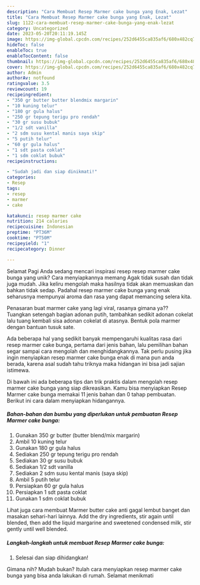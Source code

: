 ```yaml
---
description: "Cara Membuat Resep Marmer cake bunga yang Enak, Lezat"
title: "Cara Membuat Resep Marmer cake bunga yang Enak, Lezat"
slug: 1122-cara-membuat-resep-marmer-cake-bunga-yang-enak-lezat
category: Uncategorized
date: 2023-05-20T20:11:19.145Z
image: https://img-global.cpcdn.com/recipes/252d6455ca835af6/680x482cq70/resep-marmer-cake-bunga-foto-resep-utama.jpg
hideToc: false
enableToc: true
enableTocContent: false
thumbnail: https://img-global.cpcdn.com/recipes/252d6455ca835af6/680x482cq70/resep-marmer-cake-bunga-foto-resep-utama.jpg
cover: https://img-global.cpcdn.com/recipes/252d6455ca835af6/680x482cq70/resep-marmer-cake-bunga-foto-resep-utama.jpg
author: Admin
authorAv: notfound
ratingvalue: 3.5
reviewcount: 19
recipeingredient:
- "350 gr butter butter blendmix margarin"
- "10 kuning telur"
- "180 gr gula halus"
- "250 gr tepung terigu pro rendah"
- "30 gr susu bubuk"
- "1/2 sdt vanilla"
- "2 sdm susu kental manis saya skip"
- "5 putih telur"
- "60 gr gula halus"
- "1 sdt pasta coklat"
- "1 sdm coklat bubuk"
recipeinstructions:

- "Sudah jadi dan siap dinikmati!"
categories:
- Resep
tags:
- resep
- marmer
- cake

katakunci: resep marmer cake 
nutrition: 214 calories
recipecuisine: Indonesian
preptime: "PT36M"
cooktime: "PT50M"
recipeyield: "1"
recipecategory: Dinner

---
```



Selamat Pagi Anda sedang mencari inspirasi resep resep marmer cake bunga yang unik? Cara menyiapkannya memang Agak tidak susah dan tidak juga mudah. Jika keliru mengolah maka hasilnya tidak akan memuaskan dan bahkan tidak sedap. Padahal resep marmer cake bunga yang enak seharusnya mempunyai aroma dan rasa yang dapat memancing selera kita.


Penasaran buat marmer cake yang lagi viral, rasanya gimana ya?? Tuangkan setengah bagian adonan putih, tambahkan sedikit adonan cokelat lalu tuang kembali sisa adonan cokelat di atasnya. Bentuk pola marmer dengan bantuan tusuk sate.

Ada beberapa hal yang sedikit banyak mempengaruhi kualitas rasa dari resep marmer cake bunga, pertama dari jenis bahan, lalu pemilihan bahan segar sampai cara mengolah dan menghidangkannya. Tak perlu pusing jika ingin menyiapkan resep marmer cake bunga enak di mana pun anda berada, karena asal sudah tahu triknya maka hidangan ini bisa jadi sajian istimewa.


Di bawah ini ada beberapa tips dan trik praktis dalam mengolah resep marmer cake bunga yang siap dikreasikan. Kamu bisa menyiapkan Resep Marmer cake bunga memakai 11 jenis bahan dan 0 tahap pembuatan. Berikut ini cara dalam menyiapkan hidangannya.

<!--inarticleads1-->

##### Bahan-bahan dan bumbu yang diperlukan untuk pembuatan Resep Marmer cake bunga:

1. Gunakan 350 gr butter (butter blend/mix margarin)
1. Ambil 10 kuning telur
1. Gunakan 180 gr gula halus
1. Sediakan 250 gr tepung terigu pro rendah
1. Sediakan 30 gr susu bubuk
1. Sediakan 1/2 sdt vanilla
1. Sediakan 2 sdm susu kental manis (saya skip)
1. Ambil 5 putih telur
1. Persiapkan 60 gr gula halus
1. Persiapkan 1 sdt pasta coklat
1. Gunakan 1 sdm coklat bubuk


Lihat juga cara membuat Marmer butter cake anti gagal lembut banget dan masakan sehari-hari lainnya. Add the dry ingredients, stir again until blended, then add the liquid margarine and sweetened condensed milk, stir gently until well blended. 

<!--inarticleads2-->

##### Langkah-langkah untuk membuat Resep Marmer cake bunga:


1. Selesai dan siap dihidangkan!



Gimana nih? Mudah bukan? Itulah cara menyiapkan resep marmer cake bunga yang bisa anda lakukan di rumah. Selamat menikmati
